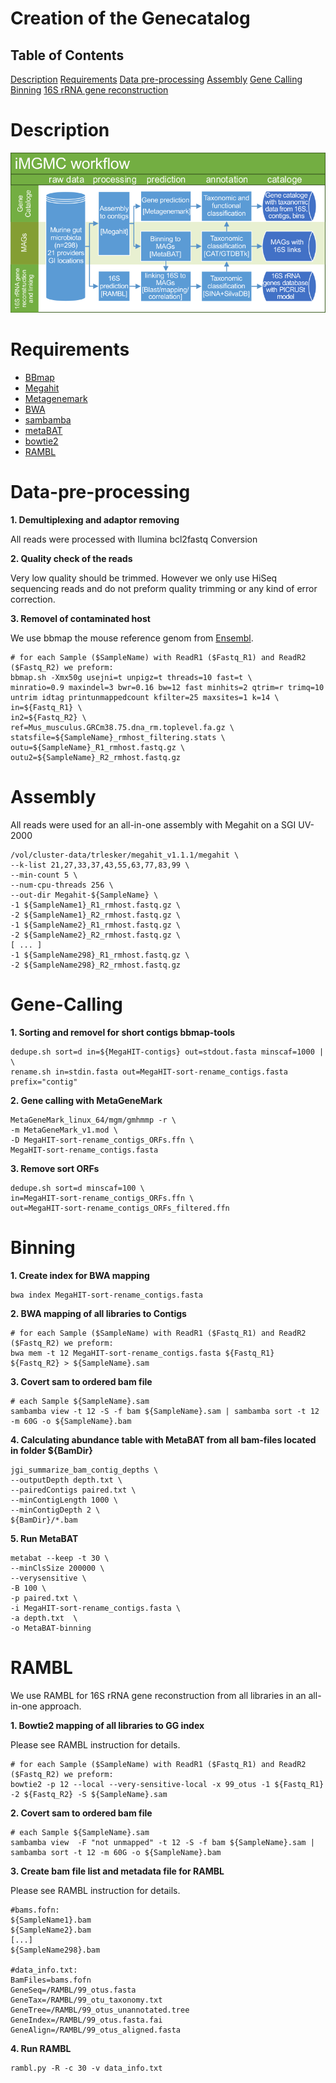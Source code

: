 # Creation of the Genecatalog

## Table of Contents
[Description](#Description)
[Requirements](#Requirements)
[Data pre-processing](#Data-pre-processing)
[Assembly](#Assembly)
[Gene Calling](#Gene-Calling)
[Binning](#Binning)
[16S rRNA gene reconstruction](#RAMBL)


# Description

![iMGMC-creation-pipeline](/images/iMGMC-creation-pipeline.png)

# Requirements
* [BBmap](https://sourceforge.net/projects/bbmap/)
* [Megahit](https://github.com/voutcn/megahit/releases)
* [Metagenemark](http://exon.gatech.edu/GeneMark/meta_gmhmmp.cgi)
* [BWA](http://bio-bwa.sourceforge.net/)
* [sambamba](http://lomereiter.github.io/sambamba/)
* [metaBAT](https://bitbucket.org/berkeleylab/metabat)
* [bowtie2](http://bowtie-bio.sourceforge.net/bowtie2/index.shtml)
* [RAMBL](https://github.com/homopolymer/RAMBL)

# Data-pre-processing

**1. Demultiplexing and adaptor removing**

All reads were processed with Ilumina bcl2fastq Conversion

**2. Quality check of the reads**

Very low quality should be trimmed. However we only use HiSeq sequencing reads and do not preform quality trimming or any kind of error correction.

**3. Removel of contaminated host**

We use bbmap the mouse reference genom from [Ensembl](http://www.ensembl.org/Mus_musculus/Info/Index).

    # for each Sample ($SampleName) with ReadR1 ($Fastq_R1) and ReadR2 ($Fastq_R2) we preform:
	bbmap.sh -Xmx50g usejni=t unpigz=t threads=10 fast=t \
    minratio=0.9 maxindel=3 bwr=0.16 bw=12 fast minhits=2 qtrim=r trimq=10 untrim idtag printunmappedcount kfilter=25 maxsites=1 k=14 \
    in=${Fastq_R1} \
    in2=${Fastq_R2} \
    ref=Mus_musculus.GRCm38.75.dna_rm.toplevel.fa.gz \
    statsfile=${SampleName}_rmhost_filtering.stats \
    outu=${SampleName}_R1_rmhost.fastq.gz \
    outu2=${SampleName}_R2_rmhost.fastq.gz


# Assembly

All reads were used for an all-in-one assembly with Megahit on a SGI UV-2000

    /vol/cluster-data/trlesker/megahit_v1.1.1/megahit \
    --k-list 21,27,33,37,43,55,63,77,83,99 \
    --min-count 5 \
    --num-cpu-threads 256 \
    --out-dir Megahit-${SampleName} \
    -1 ${SampleName1}_R1_rmhost.fastq.gz \
    -2 ${SampleName1}_R2_rmhost.fastq.gz \
	-1 ${SampleName2}_R1_rmhost.fastq.gz \
    -2 ${SampleName2}_R2_rmhost.fastq.gz \
    [ ... ]
	-1 ${SampleName298}_R1_rmhost.fastq.gz \
    -2 ${SampleName298}_R2_rmhost.fastq.gz


# Gene-Calling

**1. Sorting and removel for short contigs bbmap-tools**

    dedupe.sh sort=d in=${MegaHIT-contigs} out=stdout.fasta minscaf=1000 | \
	rename.sh in=stdin.fasta out=MegaHIT-sort-rename_contigs.fasta prefix="contig"

**2. Gene calling with MetaGeneMark**

	MetaGeneMark_linux_64/mgm/gmhmmp -r \
	-m MetaGeneMark_v1.mod \
	-D MegaHIT-sort-rename_contigs_ORFs.ffn \
	MegaHIT-sort-rename_contigs.fasta

**3. Remove sort ORFs**
	
	dedupe.sh sort=d minscaf=100 \
	in=MegaHIT-sort-rename_contigs_ORFs.ffn \
	out=MegaHIT-sort-rename_contigs_ORFs_filtered.ffn
	
# Binning

**1. Create index for BWA mapping**

	bwa index MegaHIT-sort-rename_contigs.fasta

**2. BWA mapping of all libraries to Contigs**

    # for each Sample ($SampleName) with ReadR1 ($Fastq_R1) and ReadR2 ($Fastq_R2) we preform:
	bwa mem -t 12 MegaHIT-sort-rename_contigs.fasta ${Fastq_R1} ${Fastq_R2} > ${SampleName}.sam

**3. Covert sam to ordered bam file**

	# each Sample ${SampleName}.sam
	sambamba view -t 12 -S -f bam ${SampleName}.sam | sambamba sort -t 12 -m 60G -o ${SampleName}.bam

**4. Calculating abundance table with MetaBAT from all bam-files located in folder ${BamDir}**

	jgi_summarize_bam_contig_depths \
	--outputDepth depth.txt \
	--pairedContigs paired.txt \
	--minContigLength 1000 \
	--minContigDepth 2 \
	${BamDir}/*.bam

**5. Run MetaBAT**

	metabat --keep -t 30 \
	--minClsSize 200000 \
	--verysensitive \
	-B 100 \
	-p paired.txt \
	-i MegaHIT-sort-rename_contigs.fasta \
	-a depth.txt  \
	-o MetaBAT-binning

# RAMBL

We use RAMBL for 16S rRNA gene reconstruction from all libraries in an all-in-one approach.

**1. Bowtie2 mapping of all libraries to GG index**

Please see RAMBL instruction for details.

	# for each Sample ($SampleName) with ReadR1 ($Fastq_R1) and ReadR2 ($Fastq_R2) we preform:
	bowtie2 -p 12 --local --very-sensitive-local -x 99_otus -1 ${Fastq_R1} -2 ${Fastq_R2} -S ${SampleName}.sam

**2. Covert sam to ordered bam file**

	# each Sample ${SampleName}.sam
	sambamba view  -F "not unmapped" -t 12 -S -f bam ${SampleName}.sam | sambamba sort -t 12 -m 60G -o ${SampleName}.bam

**3. Create bam file list and metadata file for RAMBL**

Please see RAMBL instruction for details.

	#bams.fofn:
	${SampleName1}.bam
	${SampleName2}.bam
	[...]
	${SampleName298}.bam
	
	#data_info.txt:
	BamFiles=bams.fofn
	GeneSeq=/RAMBL/99_otus.fasta
	GeneTax=/RAMBL/99_otu_taxonomy.txt
	GeneTree=/RAMBL/99_otus_unannotated.tree
	GeneIndex=/RAMBL/99_otus.fasta.fai
	GeneAlign=/RAMBL/99_otus_aligned.fasta

**4. Run RAMBL**

	rambl.py -R -c 30 -v data_info.txt


